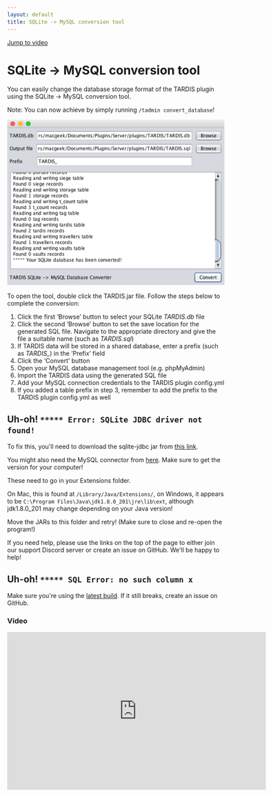 ```yaml
---
layout: default
title: SQLite -> MySQL conversion tool
---
```


[Jump to video](#video)

# SQLite -\> MySQL conversion tool

You can easily change the database storage format of the TARDIS plugin using the SQLite -\> MySQL conversion tool.

Note: You can now achieve by simply running `/tadmin convert_database`!

![Conversion tool](images/docs/conversion_tool.png)

To open the tool, double click the TARDIS.jar file. Follow the steps below to complete the conversion:

1. Click the first ‘Browse’ button to select your SQLite _TARDIS.db_ file
2. Click the second ‘Browse’ button to set the save location for the generated SQL file. Navigate to the appropriate directory and give the file a suitable name (such as _TARDIS.sql_)
3. If TARDIS data will be stored in a shared database, enter a prefix (such as _TARDIS\__) in the ‘Prefix’ field
4. Click the ‘Convert’ button
5. Open your MySQL database management tool (e.g. phpMyAdmin)
6. Import the TARDIS data using the generated SQL file
7. Add your MySQL connection credentials to the TARDIS plugin config.yml
8. If you added a table prefix in step 3, remember to add the prefix to the TARDIS plugin config.yml as well

## Uh-oh! `***** Error: SQLite JDBC driver not found!`

To fix this, you'll need to download the sqlite-jdbc jar from [this link](https://bitbucket.org/xerial/sqlite-jdbc/downloads/).

You might also need the MySQL connector from [here](https://dev.mysql.com/downloads/connector/j/). Make sure to get the version for your computer!

These need to go in your Extensions folder.

On Mac, this is found at `/Library/Java/Extensions/`, on Windows, it appears to be `C:\Program Files\Java\jdk1.8.0_201\jre\lib\ext`, although jdk1.8.0_201 may change depending on your Java version!

Move the JARs to this folder and retry! (Make sure to close and re-open the program!)

If you need help, please use the links on the top of the page to either join our support Discord server or create an issue on GitHub. We'll be happy to help!

## Uh-oh! `***** SQL Error: no such column x`

Make sure you're using the [latest build](http://tardisjenkins.duckdns.org:8080/job/TARDIS/lastSuccessfulBuild/). If it still breaks, create an issue on GitHub.

### Video
<iframe src="https://player.vimeo.com/video/139174559" width="600" height="366" frameborder="0" webkitallowfullscreen mozallowfullscreen allowfullscreen></iframe>
